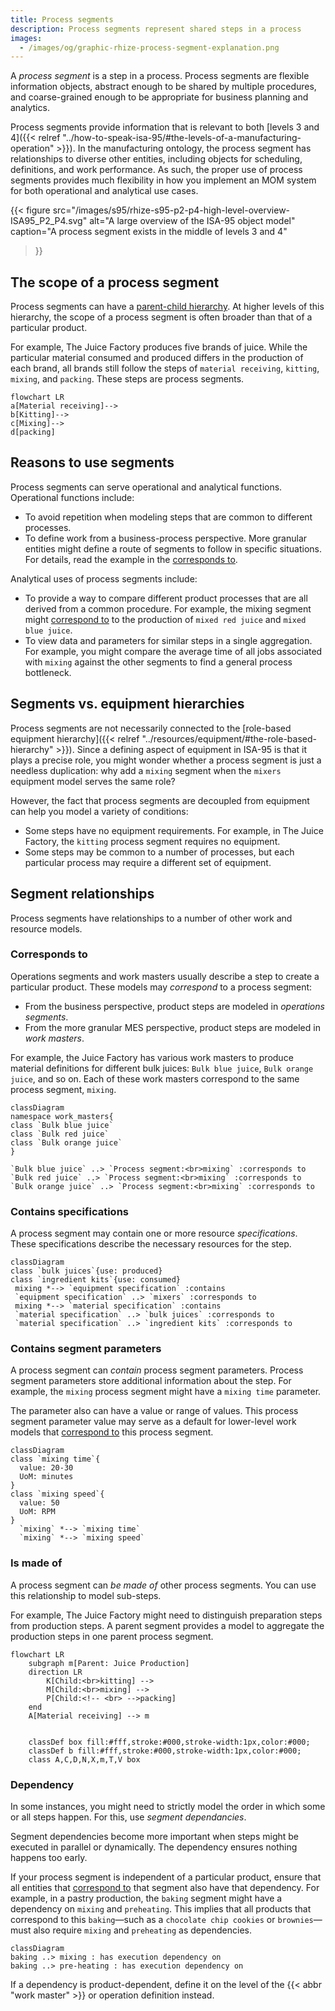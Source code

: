 ```yaml
---
title: Process segments
description: Process segments represent shared steps in a process
images:
  - /images/og/graphic-rhize-process-segment-explanation.png
---
```


A _process segment_ is a step in a process. 
Process segments are flexible information objects,
abstract enough to be shared by multiple procedures,
and coarse-grained enough to be appropriate for business planning and analytics.

Process segments provide information that is relevant to both [levels 3 and 4]({{< relref "../how-to-speak-isa-95/#the-levels-of-a-manufacturing-operation" >}}).
In the manufacturing ontology, the process segment has relationships to diverse other entities, including objects for scheduling, definitions, and work performance.
As such, the proper use of process segments provides much flexibility in how you implement an MOM system for both operational and analytical use cases.


{{< figure
src="/images/s95/rhize-s95-p2-p4-high-level-overview-ISA95_P2_P4.svg"
alt="A large overview of the ISA-95 object model"
caption="A process segment exists in the middle of levels 3 and 4"
>}}

## The scope of a process segment

Process segments can have a [parent-child hierarchy](#is-made-up-of).
At higher levels of this hierarchy, the scope of a process segment is often broader than that of a particular product.

For example, The Juice Factory produces five brands of juice.
While the particular material consumed and produced differs in the production of each brand,
all brands still follow the steps of `material receiving`, `kitting`, `mixing`, and `packing`.
These steps are process segments.

```mermaid
flowchart LR
a[Material receiving]-->
b[Kitting]-->
c[Mixing]-->
d[packing]
```

## Reasons to use segments

Process segments can serve operational and analytical functions.
Operational functions include:
- To avoid repetition when modeling steps that are common to different processes. 
- To define work from a business-process perspective. More granular entities might define a route of segments to follow in specific situations. For details, read the example in the [corresponds to](#section).


Analytical uses of process segments include:
- To provide a way to compare different product processes that are all derived from a common procedure.
  For example, the mixing segment might [correspond to](#correspond-) to the production of `mixed red juice` and `mixed blue juice`.
- To view data and parameters for similar steps in a single aggregation.
  For example, you might compare the average time of all jobs associated with `mixing` against the other segments to find a general process bottleneck.

## Segments vs. equipment hierarchies

Process segments are not necessarily connected to the [role-based equipment hierarchy]({{< relref "../resources/equipment/#the-role-based-hierarchy" >}}).
Since a defining aspect of equipment in ISA-95 is that it plays a precise role,
you might wonder whether a process segment is just a needless duplication:
why add a `mixing` segment when the `mixers` equipment model serves the same role?

However, the fact that process segments are decoupled from equipment can help you model a variety of conditions:
- Some steps have no equipment requirements. For example, in The Juice Factory, the `kitting` process segment requires no equipment.
- Some steps may be common to a number of processes, but each particular process may require a different set of equipment. 


## Segment relationships

Process segments have relationships to a number of other work and resource models.

### Corresponds to

Operations segments and work masters usually describe a step to create a particular product.
These models may _correspond_ to a process segment:
- From the business perspective, product steps are modeled in _operations segments_.
- From the more granular MES perspective, product steps are modeled in _work masters_.

For example, the Juice Factory has various work masters to produce material definitions for different bulk juices: `Bulk blue juice`, `Bulk orange juice`, and so on. 
Each of these work masters correspond to the same process segment, `mixing`.

```mermaid
classDiagram
namespace work_masters{
class `Bulk blue juice`
class `Bulk red juice`
class `Bulk orange juice`
}

`Bulk blue juice` ..> `Process segment:<br>mixing` :corresponds to
`Bulk red juice` ..> `Process segment:<br>mixing` :corresponds to
`Bulk orange juice` ..> `Process segment:<br>mixing` :corresponds to
```

### Contains specifications

A process segment may contain one or more resource _specifications_.
These specifications describe the necessary resources for the step.

```mermaid
classDiagram
class `bulk juices`{use: produced}
class `ingredient kits`{use: consumed}
 mixing *--> `equipment specification` :contains
 `equipment specification` ..> `mixers` :corresponds to
 mixing *--> `material specification` :contains
 `material specification` ..> `bulk juices` :corresponds to
 `material specification` ..> `ingredient kits` :corresponds to
```
### Contains segment parameters

A process segment can _contain_ process segment parameters.
Process segment parameters store additional information about the step.
For example, the `mixing` process segment might have a `mixing time` parameter.

The parameter also can have a value or range of values.
This process segment parameter value may serve as a default for lower-level work models that [correspond to](#corresponds-to) this process segment.

```mermaid
classDiagram
class `mixing time`{
  value: 20-30
  UoM: minutes
}
class `mixing speed`{
  value: 50
  UoM: RPM
}
  `mixing` *--> `mixing time`
  `mixing` *--> `mixing speed`
```

### Is made of

A process segment can _be made of_ other process segments.
You can use this relationship to model sub-steps.

For example, The Juice Factory might need to distinguish preparation steps from production steps.
A parent segment provides a model to aggregate the production steps in one parent process segment.

```mermaid
flowchart LR
    subgraph m[Parent: Juice Production]
    direction LR
        K[Child:<br>kitting] -->
        M[Child:<br>mixing] -->
        P[Child:<!-- <br> -->packing]
    end
    A[Material receiving] --> m
    
 
    classDef box fill:#fff,stroke:#000,stroke-width:1px,color:#000;
    classDef b fill:#fff,stroke:#000,stroke-width:1px,color:#000;
    class A,C,D,N,X,m,T,V box
```

### Dependency

In some instances, you might need to strictly model the order in which some or all steps happen.
For this, use _segment dependancies_.

Segment dependencies become more important when steps might be executed in parallel or dynamically.
The dependency ensures nothing happens too early.

If your process segment is independent of a particular product,
ensure that all entities that [correspond to](#correspond-to) that segment also have that dependency.
For example, in a pastry production, the `baking` segment might have a dependency on `mixing` and `preheating`.
This implies that all products that correspond to this `baking`&mdash;such as a `chocolate chip cookies` or `brownies`&mdash;must also require `mixing` and `preheating` as dependencies.

```mermaid
classDiagram
baking ..> mixing : has execution dependency on
baking ..> pre-heating : has execution dependency on

```

If a dependency is product-dependent, define it on the level of the {{< abbr "work master" >}} or operation definition instead.

